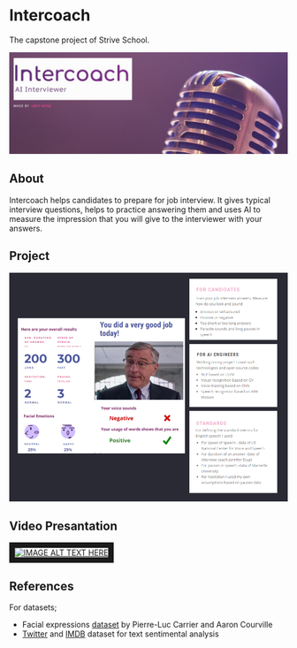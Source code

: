 # Intercoach

The capstone project of Strive School. 

![home](https://raw.githubusercontent.com/aktumut/Intercoach_/main/images/Home.PNG)

## About

Intercoach helps candidates to prepare for job interview. It gives typical interview questions, helps to practice answering them and uses AI to measure the impression that you will give to the interviewer with your answers. 

## Project

![project](https://raw.githubusercontent.com/aktumut/Intercoach_/main/images/project.PNG)


## Video Presantation



<a href="http://www.youtube.com/watch?feature=player_embedded&v=K-OEIRNH8O0
" target="_blank"><img src="http://img.youtube.com/vi/K-OEIRNH8O0/0.jpg" 
alt="IMAGE ALT TEXT HERE" width="720" height="540" border="10" /></a>

## References

For datasets;

* Facial expressions <a href="https://datarepository.wolframcloud.com/resources/FER-2013/">dataset</a> by Pierre-Luc Carrier and Aaron Courville
* <a href="https://www.kaggle.com/kazanova/sentiment140">Twitter</a> and <a href="https://www.kaggle.com/lakshmi25npathi/imdb-dataset-of-50k-movie-reviews">IMDB</a> dataset for text sentimental analysis 

